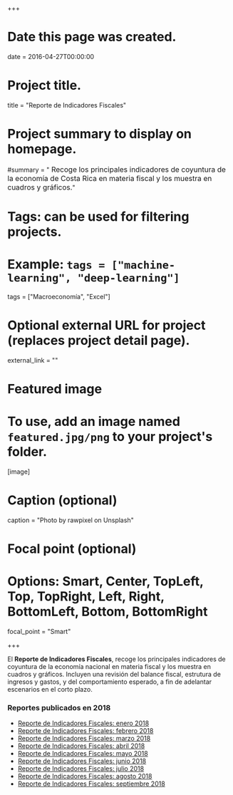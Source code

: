 +++
# Date this page was created.
date = 2016-04-27T00:00:00

# Project title.
title = "Reporte de Indicadores Fiscales"

# Project summary to display on homepage.
#summary = "<FONT SIZE=3> Recoge los principales indicadores de coyuntura de la economía de Costa Rica en materia fiscal y los muestra en cuadros y gráficos.</font>" 

# Tags: can be used for filtering projects.
# Example: `tags = ["machine-learning", "deep-learning"]`
tags = ["Macroeconomía", "Excel"]

# Optional external URL for project (replaces project detail page).
external_link = ""

# Featured image
# To use, add an image named `featured.jpg/png` to your project's folder. 
[image]
  # Caption (optional)
  caption = "Photo by rawpixel on Unsplash"
  
  # Focal point (optional)
  # Options: Smart, Center, TopLeft, Top, TopRight, Left, Right, BottomLeft, Bottom, BottomRight
  focal_point = "Smart"
  
+++

<div class=text-justify>
El <b> Reporte de Indicadores Fiscales</b>, recoge los principales indicadores de coyuntura de la economía nacional en materia fiscal y los muestra en cuadros y gráficos. Incluyen una revisión del balance fiscal, estrutura de ingresos y gastos, y del comportamiento esperado, a fin de adelantar escenarios en el corto plazo.
</div>

### Reportes publicados en 2018

* [Reporte de Indicadores Fiscales: enero 2018](/files/informes/fiscal/Indicadores_FiscalesEnero2018.xlsm)
* [Reporte de Indicadores Fiscales: febrero 2018](/files/informes/fiscal/Indicadores_FiscalesFebrero2018.xlsm)
* [Reporte de Indicadores Fiscales: marzo 2018](/files/informes/fiscal/Indicadores_FiscalesMarzo2018.xlsm)
* [Reporte de Indicadores Fiscales: abril 2018](/files/informes/fiscal/Indicadores_FiscalesAbril2018.xlsm)
* [Reporte de Indicadores Fiscales: mayo 2018](/files/informes/fiscal/Indicadores_FiscalesMayo2018.xlsm)
* [Reporte de Indicadores Fiscales: junio 2018](/files/informes/fiscal/Indicadores_FiscalesJunio2018.xlsm)
* [Reporte de Indicadores Fiscales: julio 2018](/files/informes/fiscal/Indicadores_FiscalesJulio2018.xlsm)
* [Reporte de Indicadores Fiscales: agosto 2018](/files/informes/fiscal/Indicadores_FiscalesAgosto2018.xlsm)
* [Reporte de Indicadores Fiscales: septiembre 2018](/files/informes/fiscal/Indicadores_FiscalesSeptiembre2018.xlsm)
